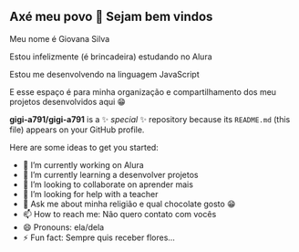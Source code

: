 ## Axé meu povo 🤞 Sejam bem vindos

Meu nome é Giovana Silva

Estou infelizmente (é brincadeira) estudando no Alura 

Estou me desenvolvendo na linguagem JavaScript

E esse espaço é para minha organização e compartilhamento dos meu projetos desenvolvidos aqui 😁

**gigi-a791/gigi-a791** is a ✨ _special_ ✨ repository because its `README.md` (this file) appears on your GitHub profile.

Here are some ideas to get you started:

- 🔭 I’m currently working on Alura
- 🌱 I’m currently learning a desenvolver projetos 
- 👯 I’m looking to collaborate on aprender mais 
- 🤔 I’m looking for help with a teacher
- 💬 Ask me about minha religião e qual chocolate gosto 😁
- 📫 How to reach me: Não quero contato com vocês 
- 😄 Pronouns: ela/dela 
- ⚡ Fun fact: Sempre quis receber flores...

